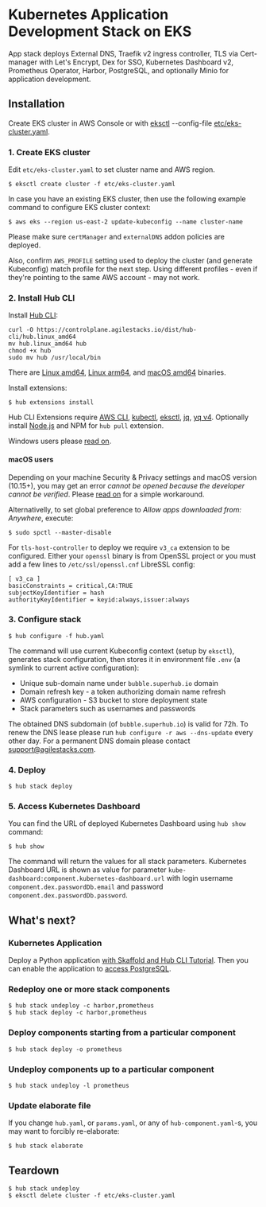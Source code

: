 # Kubernetes Application Development Stack on EKS

App stack deploys External DNS, Traefik v2 ingress controller, TLS via Cert-manager with Let's Encrypt, Dex for SSO, Kubernetes Dashboard v2, Prometheus Operator, Harbor, PostgreSQL, and optionally Minio for application development.


## Installation

Create EKS cluster in AWS Console or with [eksctl](https://docs.aws.amazon.com/eks/latest/userguide/eksctl.html) --config-file [etc/eks-cluster.yaml](etc/eks-cluster.yaml).

### 1. Create EKS cluster

Edit `etc/eks-cluster.yaml` to set cluster name and AWS region.

    $ eksctl create cluster -f etc/eks-cluster.yaml

In case you have an existing EKS cluster, then use the following example command to configure EKS cluster context:

    $ aws eks --region us-east-2 update-kubeconfig --name cluster-name

Please make sure `certManager` and `externalDNS` addon policies are deployed.

Also, confirm `AWS_PROFILE` setting used to deploy the cluster (and generate Kubeconfig) match profile for the next step. Using different profiles - even if they're pointing to the same AWS account - may not work.

### 2. Install Hub CLI

Install [Hub CLI](https://docs.agilestacks.com/article/zrban5vpb5-install-toolbox#hub_cli):

    curl -O https://controlplane.agilestacks.io/dist/hub-cli/hub.linux_amd64
    mv hub.linux_amd64 hub
    chmod +x hub
    sudo mv hub /usr/local/bin

There are [Linux amd64](https://controlplane.agilestacks.io/dist/hub-cli/hub.linux_amd64), [Linux arm64](https://controlplane.agilestacks.io/dist/hub-cli/hub.linux_arm64), and [macOS amd64](https://controlplane.agilestacks.io/dist/hub-cli/hub.darwin_amd64) binaries.

Install extensions:

    $ hub extensions install

Hub CLI Extensions require [AWS CLI], [kubectl], [eksctl], [jq], [yq v4]. Optionally install [Node.js] and NPM for `hub pull` extension.

Windows users please [read on](https://docs.agilestacks.com/article/u6a9cq5yya-hub-cli-on-windows).

#### macOS users

Depending on your machine Security & Privacy settings and macOS version (10.15+), you may get an error _cannot be opened because the developer cannot be verified_. Please [read on](https://github.com/hashicorp/terraform/issues/23033#issuecomment-542302933) for a simple workaround.

Alternativelly, to set global preference to _Allow apps downloaded from: Anywhere_, execute:

    $ sudo spctl --master-disable

For `tls-host-controller` to deploy we require `v3_ca` extension to be configured. Either your `openssl` binary is from OpenSSL project or you must add a few lines to `/etc/ssl/openssl.cnf` LibreSSL config:

    [ v3_ca ]
    basicConstraints = critical,CA:TRUE
    subjectKeyIdentifier = hash
    authorityKeyIdentifier = keyid:always,issuer:always

### 3. Configure stack

    $ hub configure -f hub.yaml

The command will use current Kubeconfig context (setup by `eksctl`), generates stack configuration, then stores it in environment file `.env` (a symlink to current active configuration):

* Unique sub-domain name under `bubble.superhub.io` domain
* Domain refresh key - a token authorizing domain name refresh
* AWS configuration - S3 bucket to store deployment state
* Stack parameters such as usernames and passwords

The obtained DNS subdomain (of `bubble.superhub.io`) is valid for 72h. To renew the DNS lease please run `hub configure -r aws --dns-update` every other day.  For a permanent DNS domain please contact support@agilestacks.com.

### 4. Deploy

    $ hub stack deploy

### 5. Access Kubernetes Dashboard

You can find the URL of deployed Kubernetes Dashboard using `hub show` command:

    $ hub show

The command will return the values for all stack parameters. Kubernetes Dashboard URL is shown as value for parameter `kube-dashboard:component.kubernetes-dashboard.url` with login username `component.dex.passwordDb.email` and password `component.dex.passwordDb.password`.


## What's next?

### Kubernetes Application

Deploy a Python application [with Skaffold and Hub CLI Tutorial](https://docs.agilestacks.com/article/3pbulps5n7-simplifying-kubernetes-for-developers-with-hub-cli-and-skaffold). Then you can enable the application to [access PostgreSQL](https://docs.agilestacks.com/article/j4cysq9ka5-201-python-efficient-development-for-kubernetes-enable-database).

### Redeploy one or more stack components

    $ hub stack undeploy -c harbor,prometheus
    $ hub stack deploy -c harbor,prometheus

### Deploy components starting from a particular component

    $ hub stack deploy -o prometheus

### Undeploy components up to a particular component

    $ hub stack undeploy -l prometheus

### Update elaborate file

If you change `hub.yaml`, or `params.yaml`, or any of `hub-component.yaml`-s, you may want to forcibly re-elaborate:

    $ hub stack elaborate


## Teardown

    $ hub stack undeploy
    $ eksctl delete cluster -f etc/eks-cluster.yaml


[AWS CLI]: https://aws.amazon.com/cli/
[kubectl]: https://kubernetes.io/docs/reference/kubectl/overview/
[eksctl]: https://eksctl.io
[jq]: https://stedolan.github.io/jq/
[yq v4]: https://github.com/mikefarah/yq
[Node.js]: https://nodejs.org
